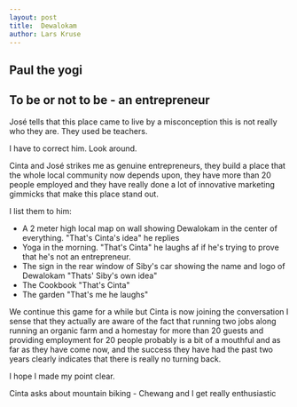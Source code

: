 ```yaml
---
layout: post
title:  Dewalokam
author: Lars Kruse
---
```

## Paul the yogi

## To be or not to be - an entrepreneur

José tells that this place came to live by a misconception this is not really who they are. They used be teachers.

I have to correct him. Look around.

Cinta and José strikes me as genuine entrepreneurs, they build a place that the whole local community now depends upon, they have more than 20 people employed and they have really done a lot of innovative marketing gimmicks that make this place stand out.

I list them to him:

- A 2 meter high local map on wall showing Dewalokam in the center of everything.
"That's Cinta's idea" he replies
- Yoga in the morning.
"That's Cinta" he laughs af if he's trying to prove that he's not an entrepreneur.
- The sign in the rear window of Siby's car showing the name and logo of Dewalokam
"Thats' Siby's own idea"
- The Cookbook
"That's Cinta"
- The garden
"That's me he laughs"

We continue this game for a while but Cinta is now joining the conversation I sense that they actually are aware of the fact that running two jobs along running an organic farm and a homestay for more than 20 guests and providing employment for 20 people probably is a bit of a mouthful and as far as they have come now, and the success they have had the past two years clearly indicates that there is really no turning back.

I hope I made my point clear.

Cinta asks about mountain biking - Chewang and I get really enthusiastic
